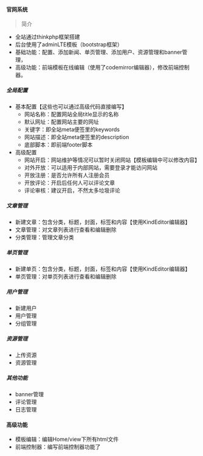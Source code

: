 #### 官网系统

> 简介

* 全站通过thinkphp框架搭建
* 后台使用了adminLTE模板（bootstrap框架）
* 基础功能：配置、添加新闻、单页管理、添加用户、资源管理和banner管理，
* 高级功能：前端模板在线编辑（使用了codemirror编辑器），修改前端控制器。

##### 全局配置

* 基本配置【这些也可以通过高级代码直接编写】
    * 网站名称：配置网站全局title显示的名称
    * 默认网址：配置网站主要的网址
    * 关键字：即全站meta便签里的keywords
    * 网站描述：即全站meta便签里的description
    * 底部脚本：即前端footer脚本
* 高级配置
    * 网站开启：网站维护等情况可以暂时关闭网站【模板编辑中可以修改内容】
    * 对外开放：可以适用于内部网站，需要登录才能访问网站
    * 开放注册：是否允许所有人注册会员
    * 开放评论：开启后任何人可以评论文章
    * 评论审核：建议开启，不然太多垃圾评论 

##### 文章管理

* 新建文章：包含分类，标题，封面，标签和内容【使用KindEditor编辑器】
* 文章管理：对文章列表进行查看和编辑删除
* 分类管理：管理文章分类

##### 单页管理

* 新建单页：包含分类，标题，封面，标签和内容【使用KindEditor编辑器】
* 单页管理：对单页列表进行查看和编辑删除

##### 用户管理

* 新建用户
* 用户管理
* 分组管理

##### 资源管理

* 上传资源
* 资源管理

##### 其他功能

* banner管理
* 评论管理
* 日志管理

#### 高级功能
* 模板编辑：编辑Home/view下所有html文件
* 前端控制器：编写前端控制器功能了
